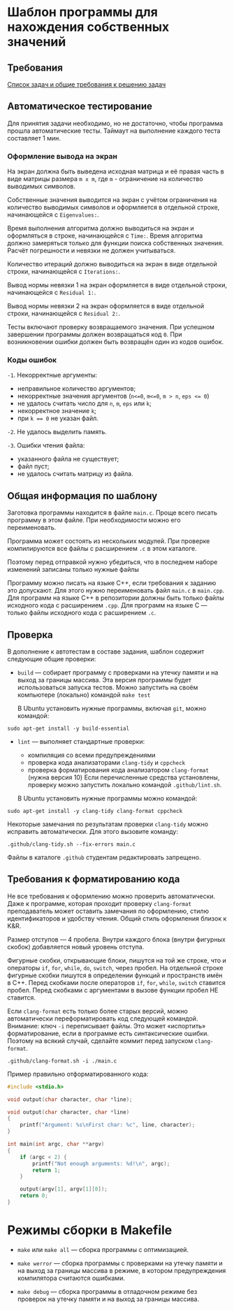 # Шаблон программы для нахождения собственных значений

## Требования

[Список задач и общие требования к решению задач](https://zenderro.github.io/programming-semester-5/presentations/EigenvaluesTasks.pdf)

## Автоматическое тестирование

Для принятия задачи необходимо, но не достаточно, чтобы программа прошла автоматические тесты. Таймаут на выполнение каждого теста составляет 1 мин.

### Оформление вывода на экран

На экран должна быть выведена исходная матрица и её правая часть в виде матрицы размера `m x m`, где `m` - ограничение на количество выводимых символов.

Собственные значения выводится на экран с учётом ограничения на количество выводимых символов и оформляется в отдельной строке, начинающейся с `Eigenvalues:`.

Время выполнения алгоритма должно выводиться на экран и оформляться в строке, начинающейся с `Time:`. Время алгоритма должно замеряться только для функции поиска собственных значения. Расчёт погрешности и невязки не должен учитываться.

Количество итераций должно выводиться на экран в виде отдельной строки, начинающейся с `Iterations:`.

Вывод нормы невязки 1 на экран оформляется в виде отдельной строки, начинающейся с `Residual 1:`.

Вывод нормы невязки 2 на экран оформляется в виде отдельной строки, начинающейся с `Residual 2:`.

Тесты включают проверку возвращаемого значения. При успешном завершении программы должен возвращаться код `0`. При возникновении ошибки должен быть возвращён один из кодов ошибок.

### Коды ошибок

`-1`. Некорректные аргументы:

   - неправильное количество аргументов;
   - некорректные значения аргументов (`n<=0`, `m<=0`, `m > n`, `eps <= 0`)
   - не удалось считать число для `n`, `m`, `eps` или `k`;
   - некорректное значение `k`;
   - при `k == 0` не указан файл.

`-2`. Не удалось выделить память.

`-3`. Ошибки чтения файла:

   - указанного файла не существует;
   - файл пуст;
   - не удалось считать матрицу из файла.

## Общая информация по шаблону

Заготовка программы находится в файле `main.c`.
Проще всего писать программу в этом файле. При необходимости можно его переименовать.

Программа может состоять из нескольких модулей.
При проверке компилируются все файлы с расширением `.c` в этом каталоге.

Поэтому перед отправкой нужно убедиться, что в последнем наборе изменений
записаны только нужные файлы

Программу можно писать на языке C++, если требования к заданию это допускают. Для этого нужно переименовать файл `main.c` в `main.cpp`. Для программ на языке C++ в репозитории должны быть только файлы исходного кода с расширением `.cpp`. Для программ на языке C — только файлы исходного кода с расширением `.c`.

## Проверка

В дополнение к автотестам в составе задания, шаблон содержит следующие общие проверки:

- `build` — собирает программу
    с проверками на утечку памяти и на выход за границы массива.
    Эта версия программы будет использоваться запуска тестов.
    Можно запустить на своём компьютере (локально) командой `make test`

    В Ubuntu установить нужные программы, включая `git`, можно командой:

```
sudo apt-get install -y build-essential
```

- `lint` — выполняет стандартные проверки:
    - компиляция со всеми предупреждениями
    - проверка кода анализаторами `clang-tidy` и `cppcheck`
    - проверка форматирования кода анализатором `clang-format` (нужна версия 10)
    Если перечисленные средства установлены,
    проверку можно запустить локально командой `.github/lint.sh`.

    В Ubuntu установить нужные программы можно командой:

```
sudo apt-get install -y clang-tidy clang-format cppcheck
```

Некоторые замечания по результатам проверки `clang-tidy` можно исправить автоматически.
Для этого вызовите команду:

```
.github/clang-tidy.sh --fix-errors main.c
```

Файлы в каталоге `.github` студентам редактировать запрещено.

## Требования к форматированию кода

Не все требования к оформлению можно проверить автоматически.
Даже к программе, которая проходит проверку `clang-format` преподаватель может оставить замечания по оформлению, стилю идентификаторов и удобству чтения.
Общий стиль оформления близок к K&R.

Размер отступов — 4 пробела. Внутри каждого блока (внутри фигурных скобок) добавляется новый уровень отступа.

Фигурные скобки, открывающие блоки, пишутся на той же строке, что и операторы `if`, `for`, `while`, `do`, `switch`, через пробел.
На отдельной строке фигурные скобки пишутся в определении функций и пространств имён в C++.
Перед скобками после операторов `if`, `for`, `while`, `switch` ставится пробел.
Перед скобками с аргументами в вызове функции пробел НЕ ставится.

Если `clang-format` есть только более старых версий,
можно автоматически переформатировать код следующей командой.
Внимание: ключ `-i` переписывает файлы. Это может «испортить» форматирование, если в программе есть синтаксические ошибки.
Поэтому на всякий случай, сделайте коммит перед запуском `clang-format`.

```
.github/clang-format.sh -i ./main.c
```

Пример правильно отформатированного кода:

```c
#include <stdio.h>

void output(char character, char *line);

void output(char character, char *line)
{
    printf("Argument: %s\nFirst char: %c", line, character);
}

int main(int argc, char **argv)
{
    if (argc < 2) {
        printf("Not enough arguments: %d!\n", argc);
        return 1;
    }

    output(argv[1], argv[1][0]);
    return 0;
}
```

# Режимы сборки в Makefile

- `make` или `make all` — сборка программы с оптимизацией.

- `make werror` — сборка программы с проверками на утечку памяти и на выход за границы массива в режиме, в котором предупреждения компилятора считаются ошибками.

- `make debug` — сборка программы в отладочном режиме без проверок на утечку памяти и на выход за границы массива.


